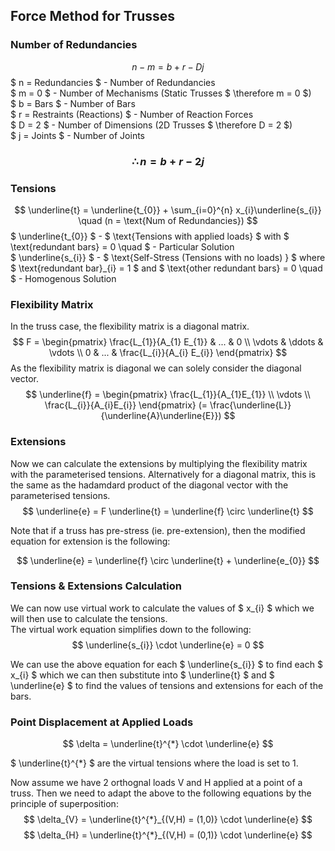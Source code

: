 ## Force Method for Trusses

### Number of Redundancies
$$ n - m = b + r - Dj $$
$ n = Redundancies $ - Number of Redundancies </br>
$ m = 0 $ - Number of Mechanisms (Static Trusses $ \therefore m = 0 $) </br>
$ b = Bars $ - Number of Bars </br>
$ r = Restraints (Reactions) $ - Number of Reaction Forces </br>
$ D = 2 $ - Number of Dimensions (2D Trusses $ \therefore D = 2 $)</br>
$ j = Joints $ - Number of Joints

### $$ \therefore n = b + r - 2j $$

### Tensions
$$
\underline{t} = \underline{t_{0}} + \sum_{i=0}^{n} x_{i}\underline{s_{i}} \quad (n = \text{Num of Redundancies})
$$
$ \underline{t_{0}} $ - $ \text{Tensions with applied loads} $ with $ \text{redundant bars} = 0 \quad $ - Particular Solution </br>
$ \underline{s_{i}} $ - $ \text{Self-Stress (Tensions with no loads) } $ where $ \text{redundant bar}_{i} = 1 $ and $ \text{other redundant bars} = 0 \quad $ - Homogenous Solution </br>

### Flexibility Matrix
In the truss case, the flexibility matrix is a diagonal matrix.
$$
F = 
\begin{pmatrix}
\frac{L_{1}}{A_{1} E_{1}} & ... & 0 \\
\vdots & \ddots & \vdots \\
0 & ... & \frac{L_{i}}{A_{i} E_{i}}
\end{pmatrix}
$$
As the flexibility matrix is diagonal we can solely consider the diagonal vector.
$$ \underline{f} = \begin{pmatrix} \frac{L_{1}}{A_{1}E_{1}} \\ \vdots \\ \frac{L_{i}}{A_{i}E_{i}} \end{pmatrix}
(= \frac{\underline{L}}{\underline{A}\underline{E}})
$$

### Extensions
Now we can calculate the extensions by multiplying the flexibility matrix with the parameterised tensions. Alternatively for a diagonal matrix, this is the same as the hadamdard product of the diagonal vector with the parameterised tensions.
$$ \underline{e} = F \underline{t} = \underline{f} \circ \underline{t} $$ 

Note that if a truss has pre-stress (ie. pre-extension), then the modified equation for extension is the following:

$$ \underline{e} = \underline{f} \circ \underline{t} + \underline{e_{0}} $$

### Tensions & Extensions Calculation
We can now use virtual work to calculate the values of $ x_{i} $ which we will then use to calculate the tensions.
</br>
The virtual work equation simplifies down to the following:
$$ \underline{s_{i}} \cdot \underline{e} = 0 $$ 

 We can use the above equation for each $ \underline{s_{i}} $ to find each $ x_{i} $ which we can then substitute into $ \underline{t} $ and $ \underline{e} $ to find the values of tensions and extensions for each of the bars.

### Point Displacement at Applied Loads
$$ \delta = \underline{t}^{*} \cdot \underline{e} $$

$ \underline{t}^{*} $ are the virtual tensions where the load is set to 1.

Now assume we have 2 orthognal loads V and H applied at a point of a truss. Then we need to adapt the above to the following equations by the principle of superposition:
$$ \delta_{V} = \underline{t}^{*}_{(V,H) = (1,0)} \cdot \underline{e} $$
$$ \delta_{H} = \underline{t}^{*}_{(V,H) = (0,1)} \cdot \underline{e} $$

